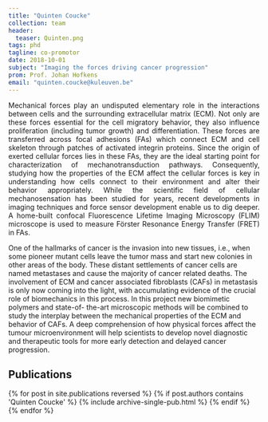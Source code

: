 ```yaml
---
title: "Quinten Coucke"
collection: team
header:
  teaser: Quinten.png
tags: phd
tagline: co-promotor
date: 2018-10-01
subject: "Imaging the forces driving cancer progression"
prom: Prof. Johan Hofkens
email: "quinten.coucke@kuleuven.be"
---
```


<p align= "justify">
Mechanical forces play an undisputed elementary role in the interactions between cells and the surrounding extracellular matrix (ECM). Not only are these forces essential for the cell migratory behavior, they also influence proliferation (including tumor growth) and differentiation. These forces are transferred across focal adhesions (FAs) which connect ECM and cell skeleton through patches of activated integrin proteins. Since the origin of exerted cellular forces lies in these FAs, they are the ideal starting point for characterization of mechanotransduction pathways.
Consequently, studying how the properties of the ECM affect the cellular forces is key in understanding how cells connect to their environment and alter their behavior appropriately.  While the scientific field of cellular mechanosensation has been studied for years, recent developments in imaging techniques and force sensor development enable us to dig deeper.
A home-built confocal Fluorescence Lifetime Imaging Microscopy (FLIM) microscope is used to measure Förster Resonance Energy Transfer (FRET) in FAs.

One of the hallmarks of cancer is the invasion into new tissues, i.e., when some pioneer mutant cells leave the tumor mass and start new colonies in other areas of the body. These distant settlements of cancer cells are named metastases and cause the majority of cancer related deaths. The involvement of ECM and cancer associated fibroblasts (CAFs) in metastasis is only now coming into the light, with accumulating evidence of the crucial role of biomechanics in this process. In this project new biomimetic polymers and state-of- the-art microscopic methods will be combined to study the interplay between the mechanical properties of the ECM and behavior of CAFs. A deep comprehension of how physical forces affect the tumour microenvironment will help scientists to develop novel diagnostic and therapeutic tools for more early detection and delayed cancer progression.

<h2> Publications </h2>
{% for post in site.publications reversed %}
  {% if post.authors contains 'Quinten Coucke' %}
    {% include archive-single-pub.html %}
  {% endif %}
{% endfor %}
